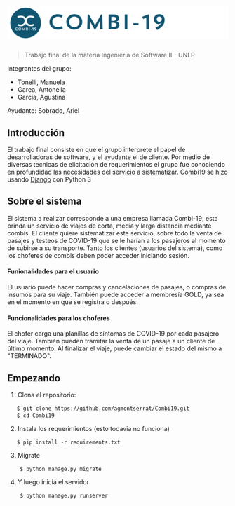 # ![Django App](project-logo.png)
> Trabajo final de la materia Ingeniería de Software II - UNLP

Integrantes del grupo: 
* Tonelli, Manuela 
* Garea, Antonella
* García, Agustina 

Ayudante: Sobrado, Ariel

## Introducción
  El trabajo final consiste en que el grupo interprete el papel de desarrolladoras de software, y el ayudante el de cliente. Por medio de diversas tecnicas de elicitación de requerimientos el grupo fue conociendo en profundidad las necesidades del servicio a sistematizar.
  Combi19 se hizo usando [Django](https://www.djangoproject.com/) con Python 3
  
## Sobre el sistema
  El sistema a realizar corresponde a una empresa llamada Combi-19; esta brinda un servicio de viajes de corta, media y larga distancia mediante combis. El cliente quiere sistematizar este servicio, sobre todo la venta de pasajes y testeos de COVID-19 que se le harían a los pasajeros al momento de subirse a su transporte. Tanto los clientes (usuarios del sistema), como los choferes de combis deben poder acceder iniciando sesión. 
 #### Funionalidades para el usuario
   El usuario puede hacer compras y cancelaciones de pasajes, o compras de insumos para su viaje. También puede acceder a membresía GOLD, ya sea en el momento en que se registra o después.
#### Funcionalidades para los choferes
  El chofer carga una planillas de síntomas de COVID-19 por cada pasajero del viaje. También pueden tramitar la venta de un pasaje a un cliente de último momento. Al finalizar el viaje, puede cambiar el estado del mismo a "TERMINADO".
  
 ## Empezando
1.  Clona el repositorio:
 ~~~
    $ git clone https://github.com/agmontserrat/Combi19.git
    $ cd Combi19
~~~
2. Instala los requerimientos (esto todavia no funciona)
 ~~~
    $ pip install -r requirements.txt
~~~
3. Migrate
~~~
    $ python manage.py migrate
~~~
4. Y luego iniciá el servidor
~~~
    $ python manage.py runserver
~~~
